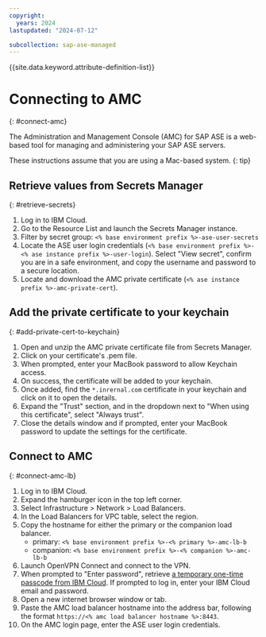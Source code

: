 ```yaml
---
copyright:
  years: 2024
lastupdated: "2024-07-12"

subcollection: sap-ase-managed
---
```


{{site.data.keyword.attribute-definition-list}}

# Connecting to AMC
{: #connect-amc}

The Administration and Management Console (AMC) for SAP ASE is a web-based tool for managing and administering your SAP ASE servers.

These instructions assume that you are using a Mac-based system.
{: tip}

## Retrieve values from Secrets Manager
{: #retrieve-secrets}

1. Log in to IBM Cloud.
2. Go to the Resource List and launch the Secrets Manager instance.
3. Filter by secret group: `<% base environment prefix %>-ase-user-secrets`
4. Locate the ASE user login credentials (`<% base environment prefix %>-<% ase instance prefix %>-user-login`). Select "View secret", confirm you are in a safe environment, and copy the username and password to a secure location.   
5. Locate and download the AMC private certificate (`<% ase instance prefix %>-amc-private-cert`).

## Add the private certificate to your keychain
{: #add-private-cert-to-keychain}

1. Open and unzip the AMC private certificate file from Secrets Manager.
2. Click on your certificate's .pem file.
3. When prompted, enter your MacBook password to allow Keychain access.
4. On success, the certificate will be added to your keychain.
5. Once added, find the `*.inrernal.com` certificate in your keychain and click on it to open the details.
6. Expand the "Trust" section, and in the dropdown next to "When using this certificate", select "Always trust".
7. Close the details window and if prompted, enter your MacBook password to update the settings for the certificate.

## Connect to AMC
{: #connect-amc-lb}

1. Log in to IBM Cloud.
2. Expand the hamburger icon in the top left corner.
3. Select Infrastructure > Network > Load Balancers.
4. In the Load Balancers for VPC table, select the region.
5. Copy the hostname for either the primary or the companion load balancer.
    - primary: `<% base environment prefix %>-<% primary %>-amc-lb-b`
    - companion: `<% base environment prefix %>-<% companion %>-amc-lb-b`
6. Launch OpenVPN Connect and connect to the VPN.
7. When prompted to "Enter password", retrieve [a temporary one-time passcode from IBM Cloud](https://iam.cloud.ibm.com/identity/passcode). If prompted to log in, enter your IBM Cloud email and password.
8. Open a new internet browser window or tab.
9. Paste the AMC load balancer hostname into the address bar, following the format `https://<% amc load balancer hostname %>:8443`.
10. On the AMC login page, enter the ASE user login credentials.
